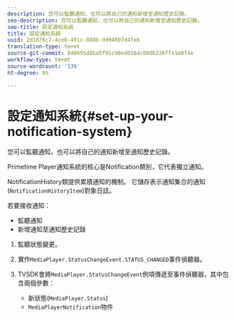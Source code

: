 ```yaml
---
description: 您可以監聽通知，也可以將自己的通知新增至通知歷史記錄。
seo-description: 您可以監聽通知，也可以將自己的通知新增至通知歷史記錄。
seo-title: 設定通知系統
title: 設定通知系統
uuid: 2d1876c7-4ce6-491c-880b-dd94697d4feb
translation-type: tm+mt
source-git-commit: 040655d8ba5f91c98ed0584c08db226ffe1e0f4e
workflow-type: tm+mt
source-wordcount: '139'
ht-degree: 0%

---
```



# 設定通知系統{#set-up-your-notification-system}

您可以監聽通知，也可以將自己的通知新增至通知歷史記錄。

Primetime Player通知系統的核心是Notification類別，它代表獨立通知。

NotificationHistory類提供累積通知的機制。 它儲存表示通知集合的通知(`NotificationHistoryItem`)對象日誌。

若要接收通知：

* 監聽通知
* 新增通知至通知歷史記錄

1. 監聽狀態變更。
1. 實作`MediaPlayer.StatusChangeEvent.STATUS_CHANGED`事件偵聽器。
1. TVSDK會將`MediaPlayer.StatusChangeEvent`例項傳遞至事件偵聽器，其中包含兩個參數：

   * 新狀態(`MediaPlayer.Status`)
   * `MediaPlayerNotification`物件

